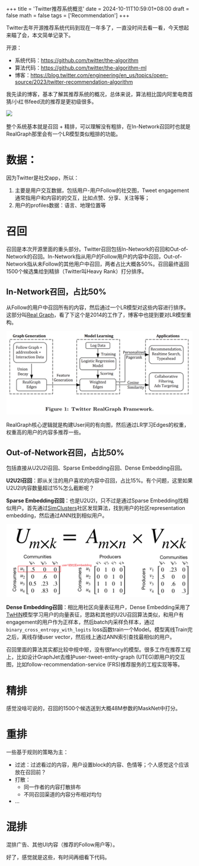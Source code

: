 +++
title = 'Twitter推荐系统概览'
date = 2024-10-11T10:59:01+08:00
draft = false
math = false
tags = ['Recommendation']
+++

Twitter去年开源推荐系统代码到现在一年多了，一直没时间去看一看，今天想起来瞄了会，本文简单记录下。

开源：
- 系统代码：https://github.com/twitter/the-algorithm
- 算法代码：https://github.com/twitter/the-algorithm-ml
- 博客：https://blog.twitter.com/engineering/en_us/topics/open-source/2023/twitter-recommendation-algorithm

我先读的博客，基本了解其推荐系统的概况，总体来说，算法相比国内阿里电商首猜/小红书feed流的推荐是更初级很多。

![](./image/image.png)

整个系统基本就是召回 + 精排，可以理解没有粗排，在In-Network召回时也就是RealGraph那里会有一个LR模型类似粗排的功能。

# 数据：

因为Twitter是社交app，所以：
1. 主要是用户交互数据，包括用户-用户Follow的社交图，Tweet engagement通常指用户和内容的的交互，比如点赞、分享、关注等等；
2. 用户的profiles数据：语言、地理位置等

# 召回

召回是本次开源里面的重头部分。Twitter召回包括In-Network的召回和Out-of-Network的召回。In-Network指从用户的Follow用户的内容中召回，Out-of-Network指从未Follow的其他用户中召回，两者占比大概各50%。召回最终返回1500个候选集给到精排（Twitter叫Heavy Rank）打分排序。

## In-Network召回，占比50%

从Follow的用户中召回所有的内容，然后通过一个LR模型对这些内容进行排序。这部分叫[Real Graph](https://www.ueo-workshop.com/wp-content/uploads/2014/04/sig-alternate.pdf)，看了下这个是2014的工作了，博客中也提到要对LR模型重构。

![](image/realgraph.png)

RealGraph核心逻辑就是构建User间的有向图，然后通过LR学习Edges的权重，权重高的用户的内容多推荐一些。

## Out-of-Network召回，占比50%

包括直接从U2U2I召回、Sparse Embedding召回、Dense Embedding召回。

**U2U2I召回**：即从关注的用户喜欢的内容中召回，占比15%。有个问题，这里如果U2U2I内容数量超过15%怎么截断呢？

**Sparse Embedding召回**：也是U2U2I，只不过是通过Sparse Embedding找相似用户。首先通过[SimClusters](https://github.com/twitter/the-algorithm/blob/main/src/scala/com/twitter/simclusters_v2/README.md)社区发现算法，找到用户的社区representation embedding，然后通过ANN找到相似用户。

![](image/simcluster.png)

**Dense Embedding召回**：相比用社区向量表征用户，Dense Embedding采用了[TwHIN](https://github.com/twitter/the-algorithm-ml/blob/main/projects/twhin/README.md)模型学习用户的向量表征，思路和其他的U2U召回算法类似，和用户有engagement的用户作为正样本，然后batch内采样负样本，通过`binary_cross_entropy_with_logits` loss函数train一个Model。模型离线Train完之后，离线存储user vector，然后线上通过ANN索引查找最相似的用户。

召回里面的算法其实都比较中规中矩，没有很fancy的模型。很多工作在推荐工程上，比如设计GraphJet去维护user-tweet-entity-graph (UTEG)即用户的交互图，比如follow-recommendation-service (FRS)推荐服务的工程实现等等。

# 精排

感觉没啥可说的，召回的1500个候选送到大概48M参数的MaskNet中打分。

# 重排

一些基于规则的策略为主：

- 过滤：过滤看过的内容，用户设置block的内容、色情等；个人感觉这个应该放在召回前？
- 打散：
    - 同一作者的内容打散排布
    - 不同召回渠道的内容分布相对均匀
- ...

# 混排

混排广告、其他UI内容（推荐的Follow用户等）。

好了，感觉就是这些，有时间再细看下代码。


